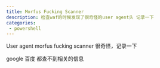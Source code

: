 ```yaml
---
title: Morfus Fucking Scanner
description: 检查waf的时候发现了很奇怪的user agent头 记录一下
categories: 
 - powershell
---
```



User agent morfus fucking scanner 很奇怪，记录一下

google 百度 都查不到相关的信息